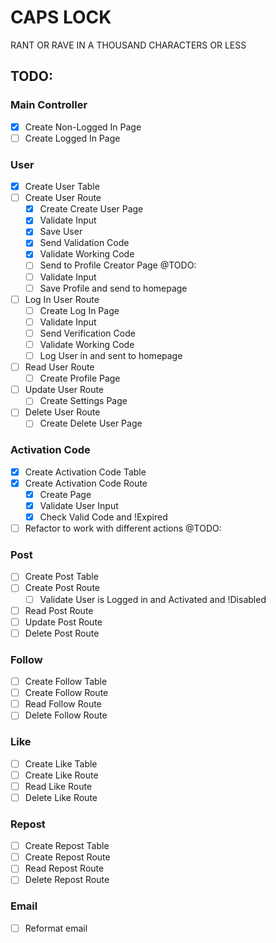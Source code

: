 # CAPS LOCK

RANT OR RAVE IN A THOUSAND CHARACTERS OR LESS

## TODO:

### Main Controller

- [X] Create Non-Logged In Page
- [ ] Create Logged In Page

### User

- [X] Create User Table
- [ ] Create User Route
  - [X] Create Create User Page
  - [X] Validate Input
  - [X] Save User
  - [X] Send Validation Code
  - [X] Validate Working Code
  - [ ] Send to Profile Creator Page @TODO:
  - [ ] Validate Input
  - [ ] Save Profile and send to homepage
- [ ] Log In User Route
  - [ ] Create Log In Page
  - [ ] Validate Input
  - [ ] Send Verification Code
  - [ ] Validate Working Code
  - [ ] Log User in and sent to homepage
- [ ] Read User Route
  - [ ] Create Profile Page
- [ ] Update User Route
  - [ ] Create Settings Page
- [ ] Delete User Route
  - [ ] Create Delete User Page

### Activation Code

- [X] Create Activation Code Table
- [X] Create Activation Code Route
  - [X] Create Page
  - [X] Validate User Input
  - [X] Check Valid Code and !Expired
- [ ] Refactor to work with different actions @TODO:

### Post

- [ ] Create Post Table
- [ ] Create Post Route
  - [ ] Validate User is Logged in and Activated and !Disabled
- [ ] Read Post Route
- [ ] Update Post Route
- [ ] Delete Post Route

### Follow

- [ ] Create Follow Table
- [ ] Create Follow Route
- [ ] Read Follow Route
- [ ] Delete Follow Route

### Like

- [ ] Create Like Table
- [ ] Create Like Route
- [ ] Read Like Route
- [ ] Delete Like Route

### Repost

- [ ] Create Repost Table
- [ ] Create Repost Route
- [ ] Read Repost Route
- [ ] Delete Repost Route

### Email

- [ ] Reformat email